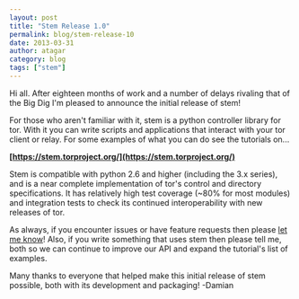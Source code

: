 ```yaml
---
layout: post
title: "Stem Release 1.0"
permalink: blog/stem-release-10
date: 2013-03-31
author: atagar
category: blog
tags: ["stem"]
---
```


Hi all. After eighteen months of work and a number of delays rivaling that of the Big Dig I'm pleased to announce the initial release of stem!

For those who aren't familiar with it, stem is a python controller library for tor. With it you can write scripts and applications that interact with your tor client or relay. For some examples of what you can do see the tutorials on...

**[https://stem.torproject.org/](https://stem.torproject.org/)**

Stem is compatible with python 2.6 and higher (including the 3.x series), and is a near complete implementation of tor's control and directory specifications. It has relatively high test coverage (~80% for most modules) and integration tests to check its continued interoperability with new releases of tor.

As always, if you encounter issues or have feature requests then please [let me know](http://www.atagar.com/contact/)! Also, if you write something that uses stem then please tell me, both so we can continue to improve our API and expand the tutorial's list of examples.

Many thanks to everyone that helped make this initial release of stem possible, both with its development and packaging! -Damian

